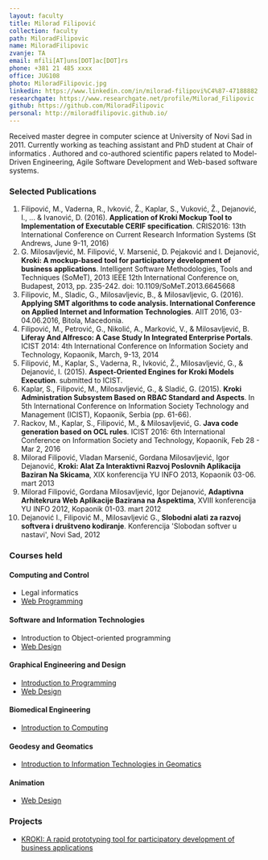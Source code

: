 ```yaml
---
layout: faculty
title: Milorad Filipović
collection: faculty
path: MiloradFilipovic
name: MiloradFilipovic
zvanje: TA
email: mfili[AT]uns[DOT]ac[DOT]rs
phone: +381 21 485 xxxx
office: JUG108
photo: MiloradFilipovic.jpg
linkedin: https://www.linkedin.com/in/milorad-filipovi%C4%87-47188882
researchgate: https://www.researchgate.net/profile/Milorad_Filipovic
github: https://github.com/MiloradFilipovic
personal: http://miloradfilipovic.github.io/
---
```


Received master degree in computer science at University of Novi Sad in 2011. Currently working as teaching assistant and PhD student at Chair of informatics . Authored and co-authored scientific papers related to Model-Driven Engineering, Agile Software Development and Web-based software systems.

### Selected Publications

1.  Filipović, M., Vaderna, R., Ivković, Ž., Kaplar, S., Vuković, Ž., Dejanović, I., ... & Ivanović, D. (2016). **Application of Kroki Mockup Tool to Implementation of Executable CERIF specification**. CRIS2016: 13th International Conference on Current Research Information Systems (St Andrews, June 9-11, 2016)
2.  G. Milosavljević, M. Filipović, V. Marsenić, D. Pejaković and I. Dejanović, **Kroki: A mockup-based tool for participatory development of business applications**. Intelligent Software Methodologies, Tools and Techniques (SoMeT), 2013 IEEE 12th International Conference on, Budapest, 2013, pp. 235-242. doi: 10.1109/SoMeT.2013.6645668
3.  Filipovic, M., Sladic, G., Milosavljevic, B., & Milosavljevic, G. (2016). **Applying SMT algorithms to code analysis. International Conference on Applied Internet and Information Technologies**. AIIT 2016, 03-04.06.2016, Bitola, Macedonia.
4.  Filipović, M., Petrović, G., Nikolić, A., Marković, V., & Milosavljević, B. **Liferay And Alfresco: A Case Study In Integrated Enterprise Portals**. ICIST 2014: 4th International Conference on Information Society and Technology, Kopaonik, March, 9-13, 2014
5.  Filipović, M., Kaplar, S., Vaderna, R., Ivković, Ž., Milosavljević, G., & Dejanović, I. (2015). **Aspect-Oriented Engines for Kroki Models Execution**. submitted to ICIST.
6.	Kaplar, S., Filipović, M., Milosavljević, G., & Sladić, G. (2015). **Kroki Administration Subsystem Based on RBAC Standard and Aspects**. In 5th International Conference on Information Society Technology and Management (ICIST), Kopaonik, Serbia (pp. 61-66).
7.  Rackov, M., Kaplar, S., Filipović, M., & Milosavljević, G. **Java code generation based on OCL rules**. ICIST 2016: 6th International Conference on Information Society and Technology, Kopaonik, Feb 28 - Mar 2, 2016
8.  Milorad Filipović, Vladan Marsenić, Gordana Milosavljević, Igor Dejanović, **Kroki: Alat Za Interaktivni Razvoj Poslovnih Aplikacija Baziran Na Skicama**, XIX konferencija YU INFO 2013, Kopaonik 03-06. mart 2013
9.  Milorad Filipović, Gordana Milosavljević, Igor Dejanović, **Adaptivna Arhitekrura Web Aplikacije Bazirana na Aspektima**, XVIII konferencija YU INFO 2012, Kopaonik 01-03. mart 2012
10. Dejanović I., Filipović M., Milosavljević G., **Slobodni alati za razvoj softvera i društveno kodiranje**. Konferencija 'Slobodan softver u nastavi', Novi Sad, 2012

### Courses held

#### Computing and Control

* Legal informatics
* [Web Programming](http://informatika.ftn.uns.ac.rs/WP/)

#### Software and Information Technologies

* Introduction to Object-oriented programming
* [Web Design](http://informatika.ftn.uns.ac.rs/WDS/)

#### Graphical Engineering and Design

* [Introduction to Programming](http://informatika.ftn.uns.ac.rs/OPG/)
* [Web Design](http://informatika.ftn.uns.ac.rs/WDG/)

#### Biomedical Engineering

* [Introduction to Computing](http://informatika.ftn.uns.ac.rs/OR/)

#### Geodesy and Geomatics

* [Introduction to Information Technologies in Geomatics](http://informatika.ftn.uns.ac.rs/UITG/)

#### Animation

* [Web Design](http://informatika.ftn.uns.ac.rs/WDA/)

### Projects

* [KROKI: A rapid prototyping tool for participatory development of business applications](http://www.kroki-mde.net/)
